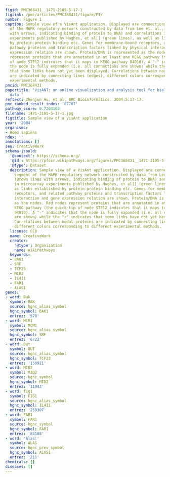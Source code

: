 ```yaml
---
figid: PMC368431__1471-2105-5-17-1
figlink: /pmc/articles/PMC368431/figure/F1/
number: Figure 1
caption: Sample view of a VisAnt application. Displayed are connections in a segment
  of the MAPK regulatory network constructed by data from Lee et. al.,[] (Brown lines
  with arrows, indicating binding of protein to DNA) and correlations in microarray
  experiments published by Hughes, et al[] (green lines), as well as links established
  by protein-protein binding etc. Genes for membrane-bound receptors, and related
  pathway proteins and transcription factors linked by physical interaction and gene
  expression relation are shown. Protein/DNA is represented as the nodes. Red nodes
  represent proteins that are annotated in at least one KEGG pathway (the quick-tip
  of node STE12 indicates that it maps to KEGG pathway 04010). A "-" indicates that
  the node is fully expanded (i.e. all connections are shown) while the "+" indicates
  that some links have not yet been displayed. Correlations between nodal proteins
  are indicated by connecting lines (edges), different colors corresponding to different
  experimental methods.
pmcid: PMC368431
papertitle: 'VisANT: an online visualization and analysis tool for biological interaction
  data.'
reftext: Zhenjun Hu, et al. BMC Bioinformatics. 2004;5:17-17.
pmc_ranked_result_index: '87707'
pathway_score: 0.7204168
filename: 1471-2105-5-17-1.jpg
figtitle: Sample view of a VisAnt application
year: '2004'
organisms:
- Homo sapiens
ndex: ''
annotations: []
seo: CreativeWork
schema-jsonld:
  '@context': https://schema.org/
  '@id': https://pfocr.wikipathways.org/figures/PMC368431__1471-2105-5-17-1.html
  '@type': Dataset
  description: Sample view of a VisAnt application. Displayed are connections in a
    segment of the MAPK regulatory network constructed by data from Lee et. al.,[]
    (Brown lines with arrows, indicating binding of protein to DNA) and correlations
    in microarray experiments published by Hughes, et al[] (green lines), as well
    as links established by protein-protein binding etc. Genes for membrane-bound
    receptors, and related pathway proteins and transcription factors linked by physical
    interaction and gene expression relation are shown. Protein/DNA is represented
    as the nodes. Red nodes represent proteins that are annotated in at least one
    KEGG pathway (the quick-tip of node STE12 indicates that it maps to KEGG pathway
    04010). A "-" indicates that the node is fully expanded (i.e. all connections
    are shown) while the "+" indicates that some links have not yet been displayed.
    Correlations between nodal proteins are indicated by connecting lines (edges),
    different colors corresponding to different experimental methods.
  license: CC0
  name: CreativeWork
  creator:
    '@type': Organization
    name: WikiPathways
  keywords:
  - BAK1
  - SRF
  - TCF23
  - MID2
  - IL4I1
  - FAR1
  - ALAS1
genes:
- word: Bak
  symbol: BAK
  source: hgnc_alias_symbol
  hgnc_symbol: BAK1
  entrez: '578'
- word: MCM1
  symbol: MCM1
  source: hgnc_alias_symbol
  hgnc_symbol: SRF
  entrez: '6722'
- word: Out
  symbol: OUT
  source: hgnc_alias_symbol
  hgnc_symbol: TCF23
  entrez: '150921'
- word: MID2
  symbol: MID2
  source: hgnc_symbol
  hgnc_symbol: MID2
  entrez: '11043'
- word: fig1
  symbol: FIG1
  source: hgnc_alias_symbol
  hgnc_symbol: IL4I1
  entrez: '259307'
- word: FAR1
  symbol: FAR1
  source: hgnc_symbol
  hgnc_symbol: FAR1
  entrez: '84188'
- word: 'Alas:'
  symbol: ALAS
  source: hgnc_prev_symbol
  hgnc_symbol: ALAS1
  entrez: '211'
chemicals: []
diseases: []
---
```

